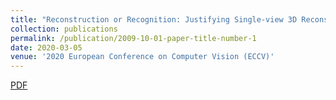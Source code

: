 ```yaml
---
title: "Reconstruction or Recognition: Justifying Single-view 3D Reconstruction Networks"
collection: publications
permalink: /publication/2009-10-01-paper-title-number-1
date: 2020-03-05
venue: '2020 European Conference on Computer Vision (ECCV)'
---
```


[PDF](https://YefanZhou.github.io/files/reconstruction_or_recognition_justifying_single_view_3d_reconstruction_networks.pdf)

